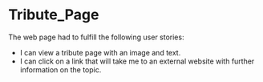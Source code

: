 # Tribute_Page

The web page had to fulfill the following user stories: 
- I can view a tribute page with an image and text.
- I can click on a link that will take me to an external website with further information on the topic.
